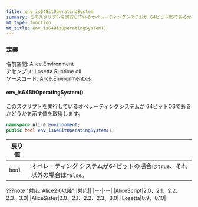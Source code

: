 ```yaml
---
title: env_is64BitOperatingSystem
summary: このスクリプトを実行しているオペレーティングシステムが 64ビットOSであるかどうかを示す値を取得します。
mt_type: function
mt_title: env_is64BitOperatingSystem()
---
```

### 定義
名前空間: Alice.Environment<br/>
アセンブリ: Losetta.Runtime.dll<br/>
ソースコード: [Alice.Environment.cs](https://github.com/WSOFT-Project/Losetta/blob/master/Losetta.Runtime/Alice.Environment.cs)

#### env_is64BitOperatingSystem()

このスクリプトを実行しているオペレーティングシステムが 64ビットOSであるかどうかを示す値を取得します。

```cs title="AliceScript"
namespace Alice.Environment;
public bool env_is64BitOperatingSystem();
```

|戻り値| |
|-|-|
|`bool`|オペレーティング システムが64ビットの場合は`true`、それ以外の場合は`false`。|

???note "対応: Alice2.0以降"
    |対応||
    |---|---|
    |AliceScript|2.0、2.1、2.2、2.3、3.0|
    |AliceSister|2.0、2.1、2.2、2.3、3.0|
    |Losetta|0.9、0.10|
